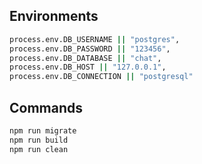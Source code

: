 ## Environments

```sh
process.env.DB_USERNAME || "postgres",
process.env.DB_PASSWORD || "123456",
process.env.DB_DATABASE || "chat",
process.env.DB_HOST || "127.0.0.1",
process.env.DB_CONNECTION || "postgresql"
```

## Commands
```sh
npm run migrate
npm run build
npm run clean
```
